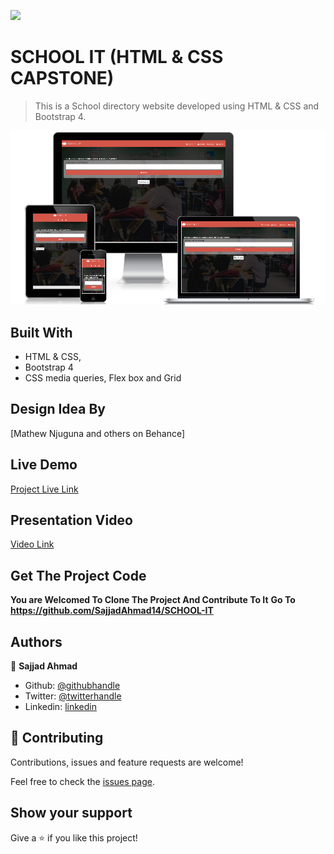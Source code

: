 ![](https://img.shields.io/badge/Microverse-blueviolet)

# SCHOOL IT (HTML & CSS CAPSTONE)

> This is a School directory website developed using HTML & CSS and Bootstrap 4.

![screenshot](./images/school-it.png)


## Built With

- HTML & CSS,
- Bootstrap 4
- CSS media queries, Flex box and Grid


## Design Idea By

[Mathew Njuguna and others on Behance]


## Live Demo

[Project Live Link](https://rawcdn.githack.com/SajjadAhmad14/SCHOOL-IT/525761f06d859878842819ed006718f6c541eb4f/index.html)


## Presentation Video

[Video Link](https://www.loom.com/share/aa92388fee8d4142a5cd59425e729538)


## Get The Project Code

**You are Welcomed To Clone The Project And Contribute To It**
**Go To https://github.com/SajjadAhmad14/SCHOOL-IT**


## Authors

👤 **Sajjad Ahmad**

- Github: [@githubhandle](https://github.com/SajjadAhmad14)
- Twitter: [@twitterhandle](https://twitter.com/Sajjad_Ahmad14)
- Linkedin: [linkedin](https://www.linkedin.com/in/sajjad-ahmad-86102117a/)


## 🤝 Contributing

Contributions, issues and feature requests are welcome!

Feel free to check the [issues page](https://github.com/SajjadAhmad14/SCHOOL-IT/issues).

## Show your support

Give a ⭐️ if you like this project!
